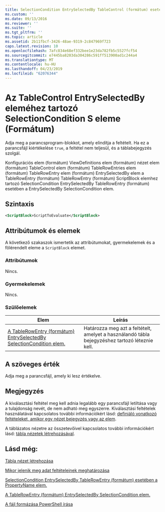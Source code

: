 ```yaml
---
title: SelectionCondition EntrySelectedBy TableControl (formátum) esetében a scriptblock kulcsszót eleme |} A Microsoft Docs
ms.custom: ''
ms.date: 09/13/2016
ms.reviewer: ''
ms.suite: ''
ms.tgt_pltfrm: ''
ms.topic: article
ms.assetid: 2b11fbcf-3426-48ae-9319-2c847969f723
caps.latest.revision: 10
ms.openlocfilehash: 7afc834e68ef332bee1e23da782fb5c5527fcf54
ms.sourcegitcommit: e7445ba8203da304286c591ff513900ad1c244a4
ms.translationtype: MT
ms.contentlocale: hu-HU
ms.lasthandoff: 04/23/2019
ms.locfileid: "62076344"
---
```

# <a name="scriptblock-element-for-selectioncondition-for-entryselectedby-for-tablecontrol-format"></a>Az TableControl EntrySelectedBy eleméhez tartozó SelectionCondition S eleme (Formátum)

Adja meg a parancsprogram-blokkot, amely elindítja a feltételt. Ha ez a parancsfájl kiértékelése `true`, a feltétel nem teljesül, és a táblabejegyzés szolgál.

Konfigurációs elem (formátum) ViewDefinitions elem (formátum) nézet elem (formátum) TableControl elem (formátum) TableRowEntries elem (formátum) TableRowEntry elem (formátum) EntrySelectedBy elem a TableRowEntry (formátum) TableRowEntry (formátum) ScriptBlock elemhez tartozó SelectionCondition EntrySelectedBy TableRowEntry (formátum) esetében a EntrySelectedBy SelectionCondition elem.

## <a name="syntax"></a>Szintaxis

```xml
<ScriptBlock>ScriptToEvaluate</ScriptBlock>
```

## <a name="attributes-and-elements"></a>Attribútumok és elemek

A következő szakaszok ismertetik az attribútumokat, gyermekelemek és a fölérendelt eleme a `ScriptBlock` elemet.

### <a name="attributes"></a>Attribútumok

Nincs.

### <a name="child-elements"></a>Gyermekelemek

Nincs.

### <a name="parent-elements"></a>Szülőelemek

|Elem|Leírás|
|-------------|-----------------|
|[A TableRowEntry (formátum) EntrySelectedBy SelectionCondition elem.](./selectioncondition-element-for-entryselectedby-for-tablecontrol-format.md)|Határozza meg azt a feltételt, amelyet a használandó tábla bejegyzéshez tartozó léteznie kell.|

## <a name="text-value"></a>A szöveges érték

Adja meg a parancsfájl, amely ki lesz értékelve.

## <a name="remarks"></a>Megjegyzés

A kiválasztási feltétel meg kell adnia legalább egy parancsfájl letiltása vagy a tulajdonság nevét, de nem adható meg egyszerre. Kiválasztási feltételek használatával kapcsolatos további információkért lásd: [definiáló vonatkozó feltételeket, amikor egy nézet bejegyzés vagy az elem](./defining-conditions-for-displaying-data.md).

A táblázatos nézetre az összetevőivel kapcsolatos további információkért lásd: [tábla nézetek létrehozásával](./creating-a-table-view.md).

## <a name="see-also"></a>Lásd még:

[Tábla nézet létrehozása](./creating-a-table-view.md)

[Mikor jelenik meg adat feltételeinek meghatározása](./defining-conditions-for-displaying-data.md)

[SelectionCondition EntrySelectedBy TableRowEntry (formátum) esetében a PropertyName elem.](./propertyname-element-for-selectioncondition-for-entryselectedby-for-tablerowentry-format.md)

[A TableRowEntry (formátum) EntrySelectedBy SelectionCondition elem.](./selectioncondition-element-for-entryselectedby-for-tablecontrol-format.md)

[A fájl formázása PowerShell írása](./writing-a-powershell-formatting-file.md)
